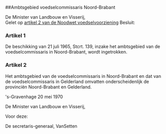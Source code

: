 <meta http-equiv='Content-Type' content='text/html; charset=utf-8' />

##Ambtsgebied voedselcommissaris Noord-Brabant

De Minister van Landbouw en Visserij,  
Gelet op [artikel 2 van de Noodwet voedselvoorziening](../../../../../wet/noodwet/voedselvoorziening/BWBR0002392/README.md)
Besluit:    

### Artikel  1  

De beschikking van 21 juli 1965, Stcrt. 139, inzake het ambtsgebied van de voedselcommissaris in Noord-Brabant, wordt ingetrokken.  

### Artikel  2  

Het ambtsgebied van de voedselcommissaris in Noord-Brabant en dat van de voedselcommissaris in Gelderland omvatten onderscheidenlijk de provinciën Noord-Brabant en Gelderland.  

's-Gravenhage 
20 mei 1970    

De 
Minister van Landbouw en Visserij, 

Voor deze: 

De 
secretaris-generaal, 
VanSetten    

